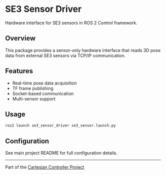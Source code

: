 # SE3 Sensor Driver

Hardware interface for SE3 sensors in ROS 2 Control framework.

## Overview

This package provides a sensor-only hardware interface that reads 3D pose data from external SE3 sensors via TCP/IP communication.

## Features

- Real-time pose data acquisition
- TF frame publishing
- Socket-based communication
- Multi-sensor support

## Usage

```bash
ros2 launch se3_sensor_driver se3_sensor.launch.py
```

## Configuration

See main project README for full configuration details.

---

Part of the [Cartesian Controller Project](../README.md)
